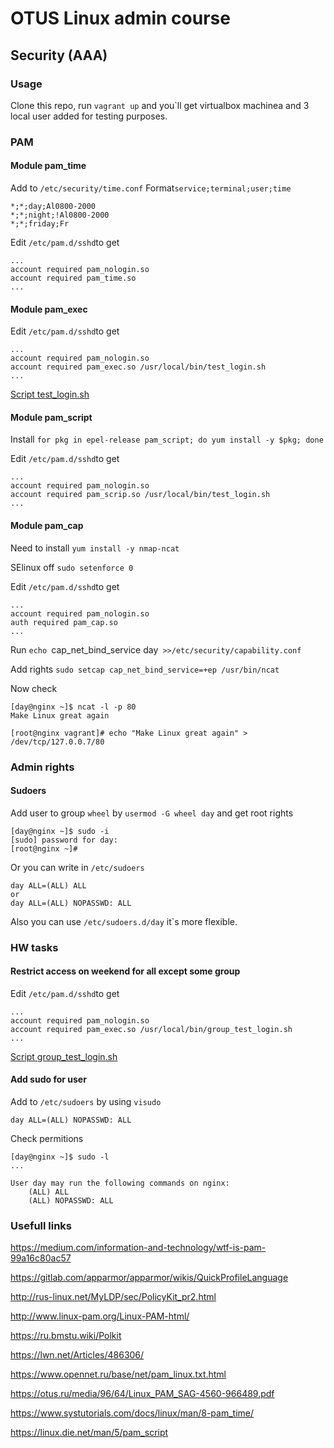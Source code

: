 
# OTUS Linux admin course

## Security (AAA)
 
### Usage

Clone this repo, run `vagrant up` and you`ll get virtualbox machinea and 3 local user added for testing purposes.

### PAM

#### Module pam_time

Add to `/etc/security/time.conf` Format`service;terminal;user;time`
```
*;*;day;Al0800-2000
*;*;night;!Al0800-2000
*;*;friday;Fr
```


Edit `/etc/pam.d/sshd`to get
```
...
account required pam_nologin.so
account required pam_time.so
...
```

#### Module pam_exec

Edit `/etc/pam.d/sshd`to get
```
...
account required pam_nologin.so
account required pam_exec.so /usr/local/bin/test_login.sh
...
```

[Script test_login.sh](test_login.sh)

#### Module pam_script

Install `for pkg in epel-release pam_script; do yum install -y $pkg; done`

Edit `/etc/pam.d/sshd`to get
```
...
account required pam_nologin.so
account required pam_scrip.so /usr/local/bin/test_login.sh
...
```

#### Module pam_cap

Need to install `yum install -y nmap-ncat`

SElinux off `sudo setenforce 0`

Edit `/etc/pam.d/sshd`to get
```
...
account required pam_nologin.so
auth required pam_cap.so
...
```

Run `echo `cap_net_bind_service day` >>/etc/security/capability.conf`

Add rights `sudo setcap cap_net_bind_service=+ep /usr/bin/ncat`

Now check
```
[day@nginx ~]$ ncat -l -p 80
Make Linux great again
```

```
[root@nginx vagrant]# echo "Make Linux great again" > /dev/tcp/127.0.0.7/80
```

### Admin rights

#### Sudoers

Add user to group `wheel` by `usermod -G wheel day` and get root rights
```
[day@nginx ~]$ sudo -i
[sudo] password for day: 
[root@nginx ~]# 
```

Or you can write in `/etc/sudoers`
```
day ALL=(ALL) ALL
or
day ALL=(ALL) NOPASSWD: ALL
```

Also you can use `/etc/sudoers.d/day` it`s more flexible.

### HW tasks

#### Restrict access on weekend for all except some group

Edit `/etc/pam.d/sshd`to get
```
...
account required pam_nologin.so
account required pam_exec.so /usr/local/bin/group_test_login.sh
...
```

[Script group_test_login.sh](group_test_login.sh)


#### Add sudo for user

Add to `/etc/sudoers` by using `visudo`
```
day ALL=(ALL) NOPASSWD: ALL
```

Check permitions
```
[day@nginx ~]$ sudo -l
...

User day may run the following commands on nginx:
    (ALL) ALL
    (ALL) NOPASSWD: ALL
```

### Usefull links

https://medium.com/information-and-technology/wtf-is-pam-99a16c80ac57

https://gitlab.com/apparmor/apparmor/wikis/QuickProfileLanguage

http://rus-linux.net/MyLDP/sec/PolicyKit_pr2.html

http://www.linux-pam.org/Linux-PAM-html/

https://ru.bmstu.wiki/Polkit

https://lwn.net/Articles/486306/

https://www.opennet.ru/base/net/pam_linux.txt.html

https://otus.ru/media/96/64/Linux_PAM_SAG-4560-966489.pdf

https://www.systutorials.com/docs/linux/man/8-pam_time/

https://linux.die.net/man/5/pam_script